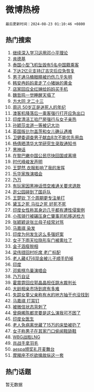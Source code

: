 # 微博热榜

`最后更新时间：2024-08-23 01:10:46 +0800`

## 热门搜索

1. [继续深入学习运用邓小平理论](https://m.weibo.cn/search?containerid=100103type%3D1%26t%3D10%26q%3D%23%E7%BB%A7%E7%BB%AD%E6%B7%B1%E5%85%A5%E5%AD%A6%E4%B9%A0%E8%BF%90%E7%94%A8%E9%82%93%E5%B0%8F%E5%B9%B3%E7%90%86%E8%AE%BA%23&stream_entry_id=51&isnewpage=1&extparam=seat%3D1%26filter_type%3Drealtimehot%26stream_entry_id%3D51%26c_type%3D51%26q%3D%2523%25E7%25BB%25A7%25E7%25BB%25AD%25E6%25B7%25B1%25E5%2585%25A5%25E5%25AD%25A6%25E4%25B9%25A0%25E8%25BF%2590%25E7%2594%25A8%25E9%2582%2593%25E5%25B0%258F%25E5%25B9%25B3%25E7%2590%2586%25E8%25AE%25BA%2523%26pos%3D0%26dgr%3D0%26cate%3D10103%26display_time%3D1724346645%26pre_seqid%3D172434664527309456188)
1. [肯德基](https://m.weibo.cn/search?containerid=100103type%3D1%26t%3D10%26q%3D%E8%82%AF%E5%BE%B7%E5%9F%BA&stream_entry_id=31&isnewpage=1&extparam=seat%3D1%26stream_entry_id%3D31%26band_rank%3D1%26c_type%3D31%26lcate%3D5001%26filter_type%3Drealtimehot%26cate%3D5001%26pos%3D0%26q%3D%25E8%2582%25AF%25E5%25BE%25B7%25E5%259F%25BA%26flag%3D1%26dgr%3D0%26realpos%3D1%26display_time%3D1724346645%26pre_seqid%3D172434664527309456188)
1. [泰国小型飞机坠毁有5名中国籍乘客](https://m.weibo.cn/search?containerid=100103type%3D1%26t%3D10%26q%3D%23%E6%B3%B0%E5%9B%BD%E5%B0%8F%E5%9E%8B%E9%A3%9E%E6%9C%BA%E5%9D%A0%E6%AF%81%E6%9C%895%E5%90%8D%E4%B8%AD%E5%9B%BD%E7%B1%8D%E4%B9%98%E5%AE%A2%23&stream_entry_id=31&isnewpage=1&extparam=seat%3D1%26stream_entry_id%3D31%26band_rank%3D2%26c_type%3D31%26lcate%3D5001%26filter_type%3Drealtimehot%26cate%3D5001%26pos%3D1%26q%3D%2523%25E6%25B3%25B0%25E5%259B%25BD%25E5%25B0%258F%25E5%259E%258B%25E9%25A3%259E%25E6%259C%25BA%25E5%259D%25A0%25E6%25AF%2581%25E6%259C%25895%25E5%2590%258D%25E4%25B8%25AD%25E5%259B%25BD%25E7%25B1%258D%25E4%25B9%2598%25E5%25AE%25A2%2523%26flag%3D1%26dgr%3D0%26realpos%3D2%26display_time%3D1724346645%26pre_seqid%3D172434664527309456188)
1. [下达2亿元支持辽吉灾后应急恢复](https://m.weibo.cn/search?containerid=100103type%3D1%26t%3D10%26q%3D%23%E4%B8%8B%E8%BE%BE2%E4%BA%BF%E5%85%83%E6%94%AF%E6%8C%81%E8%BE%BD%E5%90%89%E7%81%BE%E5%90%8E%E5%BA%94%E6%80%A5%E6%81%A2%E5%A4%8D%23&stream_entry_id=31&isnewpage=1&extparam=seat%3D1%26stream_entry_id%3D31%26band_rank%3D3%26c_type%3D31%26lcate%3D5001%26filter_type%3Drealtimehot%26cate%3D5001%26pos%3D2%26q%3D%2523%25E4%25B8%258B%25E8%25BE%25BE2%25E4%25BA%25BF%25E5%2585%2583%25E6%2594%25AF%25E6%258C%2581%25E8%25BE%25BD%25E5%2590%2589%25E7%2581%25BE%25E5%2590%258E%25E5%25BA%2594%25E6%2580%25A5%25E6%2581%25A2%25E5%25A4%258D%2523%26flag%3D0%26dgr%3D0%26realpos%3D3%26display_time%3D1724346645%26pre_seqid%3D172434664527309456188)
1. [男子通马桶眼睛被灼伤几乎失明](https://m.weibo.cn/search?containerid=100103type%3D1%26t%3D10%26q%3D%23%E7%94%B7%E5%AD%90%E9%80%9A%E9%A9%AC%E6%A1%B6%E7%9C%BC%E7%9D%9B%E8%A2%AB%E7%81%BC%E4%BC%A4%E5%87%A0%E4%B9%8E%E5%A4%B1%E6%98%8E%23&stream_entry_id=31&isnewpage=1&extparam=seat%3D1%26stream_entry_id%3D31%26band_rank%3D4%26c_type%3D31%26lcate%3D5001%26filter_type%3Drealtimehot%26cate%3D5001%26pos%3D3%26q%3D%2523%25E7%2594%25B7%25E5%25AD%2590%25E9%2580%259A%25E9%25A9%25AC%25E6%25A1%25B6%25E7%259C%25BC%25E7%259D%259B%25E8%25A2%25AB%25E7%2581%25BC%25E4%25BC%25A4%25E5%2587%25A0%25E4%25B9%258E%25E5%25A4%25B1%25E6%2598%258E%2523%26flag%3D0%26dgr%3D0%26realpos%3D4%26display_time%3D1724346645%26pre_seqid%3D172434664527309456188)
1. [韩安冉妈妈拿走了小猪妹的黄金](https://m.weibo.cn/search?containerid=100103type%3D1%26t%3D10%26q%3D%23%E9%9F%A9%E5%AE%89%E5%86%89%E5%A6%88%E5%A6%88%E6%8B%BF%E8%B5%B0%E4%BA%86%E5%B0%8F%E7%8C%AA%E5%A6%B9%E7%9A%84%E9%BB%84%E9%87%91%23&stream_entry_id=31&isnewpage=1&extparam=seat%3D1%26stream_entry_id%3D31%26band_rank%3D5%26c_type%3D31%26lcate%3D5001%26filter_type%3Drealtimehot%26cate%3D5001%26pos%3D4%26q%3D%2523%25E9%259F%25A9%25E5%25AE%2589%25E5%2586%2589%25E5%25A6%2588%25E5%25A6%2588%25E6%258B%25BF%25E8%25B5%25B0%25E4%25BA%2586%25E5%25B0%258F%25E7%258C%25AA%25E5%25A6%25B9%25E7%259A%2584%25E9%25BB%2584%25E9%2587%2591%2523%26flag%3D2%26dgr%3D0%26realpos%3D5%26display_time%3D1724346645%26pre_seqid%3D172434664527309456188)
1. [店家回应全红婵给妈妈买手机](https://m.weibo.cn/search?containerid=100103type%3D1%26t%3D10%26q%3D%23%E5%BA%97%E5%AE%B6%E5%9B%9E%E5%BA%94%E5%85%A8%E7%BA%A2%E5%A9%B5%E7%BB%99%E5%A6%88%E5%A6%88%E4%B9%B0%E6%89%8B%E6%9C%BA%23&stream_entry_id=31&isnewpage=1&extparam=seat%3D1%26stream_entry_id%3D31%26band_rank%3D6%26c_type%3D31%26lcate%3D5001%26filter_type%3Drealtimehot%26cate%3D5001%26pos%3D5%26q%3D%2523%25E5%25BA%2597%25E5%25AE%25B6%25E5%259B%259E%25E5%25BA%2594%25E5%2585%25A8%25E7%25BA%25A2%25E5%25A9%25B5%25E7%25BB%2599%25E5%25A6%2588%25E5%25A6%2588%25E4%25B9%25B0%25E6%2589%258B%25E6%259C%25BA%2523%26flag%3D2%26dgr%3D0%26realpos%3D6%26display_time%3D1724346645%26pre_seqid%3D172434664527309456188)
1. [魏哲鸣一觉睡醒天塌了](https://m.weibo.cn/search?containerid=100103type%3D1%26t%3D10%26q%3D%E9%AD%8F%E5%93%B2%E9%B8%A3%E4%B8%80%E8%A7%89%E7%9D%A1%E9%86%92%E5%A4%A9%E5%A1%8C%E4%BA%86&stream_entry_id=31&isnewpage=1&extparam=seat%3D1%26stream_entry_id%3D31%26band_rank%3D7%26c_type%3D31%26lcate%3D5001%26filter_type%3Drealtimehot%26cate%3D5001%26pos%3D6%26q%3D%25E9%25AD%258F%25E5%2593%25B2%25E9%25B8%25A3%25E4%25B8%2580%25E8%25A7%2589%25E7%259D%25A1%25E9%2586%2592%25E5%25A4%25A9%25E5%25A1%258C%25E4%25BA%2586%26flag%3D1%26dgr%3D0%26realpos%3D7%26display_time%3D1724346645%26pre_seqid%3D172434664527309456188)
1. [方大同 才二十三](https://m.weibo.cn/search?containerid=100103type%3D1%26t%3D10%26q%3D%E6%96%B9%E5%A4%A7%E5%90%8C+%E6%89%8D%E4%BA%8C%E5%8D%81%E4%B8%89&stream_entry_id=31&isnewpage=1&extparam=seat%3D1%26stream_entry_id%3D31%26band_rank%3D8%26c_type%3D31%26lcate%3D5001%26filter_type%3Drealtimehot%26cate%3D5001%26pos%3D7%26q%3D%25E6%2596%25B9%25E5%25A4%25A7%25E5%2590%258C%2520%25E6%2589%258D%25E4%25BA%258C%25E5%258D%2581%25E4%25B8%2589%26flag%3D2%26dgr%3D0%26realpos%3D8%26display_time%3D1724346645%26pre_seqid%3D172434664527309456188)
1. [周迅 50岁正是迷死人的年纪](https://m.weibo.cn/search?containerid=100103type%3D1%26t%3D10%26q%3D%E5%91%A8%E8%BF%85+50%E5%B2%81%E6%AD%A3%E6%98%AF%E8%BF%B7%E6%AD%BB%E4%BA%BA%E7%9A%84%E5%B9%B4%E7%BA%AA&stream_entry_id=31&isnewpage=1&extparam=seat%3D1%26stream_entry_id%3D31%26band_rank%3D9%26c_type%3D31%26lcate%3D5001%26filter_type%3Drealtimehot%26cate%3D5001%26pos%3D8%26q%3D%25E5%2591%25A8%25E8%25BF%2585%252050%25E5%25B2%2581%25E6%25AD%25A3%25E6%2598%25AF%25E8%25BF%25B7%25E6%25AD%25BB%25E4%25BA%25BA%25E7%259A%2584%25E5%25B9%25B4%25E7%25BA%25AA%26flag%3D2%26dgr%3D0%26realpos%3D9%26display_time%3D1724346645%26pre_seqid%3D172434664527309456188)
1. [澳客机降落后一乘客强行打开应急出口](https://m.weibo.cn/search?containerid=100103type%3D1%26t%3D10%26q%3D%23%E6%BE%B3%E5%AE%A2%E6%9C%BA%E9%99%8D%E8%90%BD%E5%90%8E%E4%B8%80%E4%B9%98%E5%AE%A2%E5%BC%BA%E8%A1%8C%E6%89%93%E5%BC%80%E5%BA%94%E6%80%A5%E5%87%BA%E5%8F%A3%23&stream_entry_id=31&isnewpage=1&extparam=seat%3D1%26stream_entry_id%3D31%26band_rank%3D10%26c_type%3D31%26lcate%3D5001%26filter_type%3Drealtimehot%26cate%3D5001%26pos%3D9%26q%3D%2523%25E6%25BE%25B3%25E5%25AE%25A2%25E6%259C%25BA%25E9%2599%258D%25E8%2590%25BD%25E5%2590%258E%25E4%25B8%2580%25E4%25B9%2598%25E5%25AE%25A2%25E5%25BC%25BA%25E8%25A1%258C%25E6%2589%2593%25E5%25BC%2580%25E5%25BA%2594%25E6%2580%25A5%25E5%2587%25BA%25E5%258F%25A3%2523%26flag%3D1%26dgr%3D0%26realpos%3D10%26display_time%3D1724346645%26pre_seqid%3D172434664527309456188)
1. [印度清洁工验尸房强行与女子亲热](https://m.weibo.cn/search?containerid=100103type%3D1%26t%3D10%26q%3D%23%E5%8D%B0%E5%BA%A6%E6%B8%85%E6%B4%81%E5%B7%A5%E9%AA%8C%E5%B0%B8%E6%88%BF%E5%BC%BA%E8%A1%8C%E4%B8%8E%E5%A5%B3%E5%AD%90%E4%BA%B2%E7%83%AD%23&stream_entry_id=31&isnewpage=1&extparam=seat%3D1%26stream_entry_id%3D31%26band_rank%3D11%26c_type%3D31%26lcate%3D5001%26filter_type%3Drealtimehot%26cate%3D5001%26pos%3D10%26q%3D%2523%25E5%258D%25B0%25E5%25BA%25A6%25E6%25B8%2585%25E6%25B4%2581%25E5%25B7%25A5%25E9%25AA%258C%25E5%25B0%25B8%25E6%2588%25BF%25E5%25BC%25BA%25E8%25A1%258C%25E4%25B8%258E%25E5%25A5%25B3%25E5%25AD%2590%25E4%25BA%25B2%25E7%2583%25AD%2523%26flag%3D2%26dgr%3D0%26realpos%3D11%26display_time%3D1724346645%26pre_seqid%3D172434664527309456188)
1. [孙颖莎龙道一等被记大功](https://m.weibo.cn/search?containerid=100103type%3D1%26t%3D10%26q%3D%23%E5%AD%99%E9%A2%96%E8%8E%8E%E9%BE%99%E9%81%93%E4%B8%80%E7%AD%89%E8%A2%AB%E8%AE%B0%E5%A4%A7%E5%8A%9F%23&stream_entry_id=31&isnewpage=1&extparam=seat%3D1%26stream_entry_id%3D31%26band_rank%3D12%26c_type%3D31%26lcate%3D5001%26filter_type%3Drealtimehot%26cate%3D5001%26pos%3D11%26q%3D%2523%25E5%25AD%2599%25E9%25A2%2596%25E8%258E%258E%25E9%25BE%2599%25E9%2581%2593%25E4%25B8%2580%25E7%25AD%2589%25E8%25A2%25AB%25E8%25AE%25B0%25E5%25A4%25A7%25E5%258A%259F%2523%26flag%3D0%26dgr%3D0%26realpos%3D12%26display_time%3D1724346645%26pre_seqid%3D172434664527309456188)
1. [英国版比尔盖茨和女儿确认遇难](https://m.weibo.cn/search?containerid=100103type%3D1%26t%3D10%26q%3D%23%E8%8B%B1%E5%9B%BD%E7%89%88%E6%AF%94%E5%B0%94%E7%9B%96%E8%8C%A8%E5%92%8C%E5%A5%B3%E5%84%BF%E7%A1%AE%E8%AE%A4%E9%81%87%E9%9A%BE%23&stream_entry_id=31&isnewpage=1&extparam=seat%3D1%26stream_entry_id%3D31%26band_rank%3D13%26c_type%3D31%26lcate%3D5001%26filter_type%3Drealtimehot%26cate%3D5001%26pos%3D12%26q%3D%2523%25E8%258B%25B1%25E5%259B%25BD%25E7%2589%2588%25E6%25AF%2594%25E5%25B0%2594%25E7%259B%2596%25E8%258C%25A8%25E5%2592%258C%25E5%25A5%25B3%25E5%2584%25BF%25E7%25A1%25AE%25E8%25AE%25A4%25E9%2581%2587%25E9%259A%25BE%2523%26flag%3D0%26dgr%3D0%26realpos%3D13%26display_time%3D1724346645%26pre_seqid%3D172434664527309456188)
1. [卫健委调查男子献血8次不能优先用血](https://m.weibo.cn/search?containerid=100103type%3D1%26t%3D10%26q%3D%23%E5%8D%AB%E5%81%A5%E5%A7%94%E8%B0%83%E6%9F%A5%E7%94%B7%E5%AD%90%E7%8C%AE%E8%A1%808%E6%AC%A1%E4%B8%8D%E8%83%BD%E4%BC%98%E5%85%88%E7%94%A8%E8%A1%80%23&stream_entry_id=31&isnewpage=1&extparam=seat%3D1%26stream_entry_id%3D31%26band_rank%3D14%26c_type%3D31%26lcate%3D5001%26filter_type%3Drealtimehot%26cate%3D5001%26pos%3D13%26q%3D%2523%25E5%258D%25AB%25E5%2581%25A5%25E5%25A7%2594%25E8%25B0%2583%25E6%259F%25A5%25E7%2594%25B7%25E5%25AD%2590%25E7%258C%25AE%25E8%25A1%25808%25E6%25AC%25A1%25E4%25B8%258D%25E8%2583%25BD%25E4%25BC%2598%25E5%2585%2588%25E7%2594%25A8%25E8%25A1%2580%2523%26flag%3D0%26dgr%3D0%26realpos%3D14%26display_time%3D1724346645%26pre_seqid%3D172434664527309456188)
1. [杨倩晒清华大学研究生录取通知书](https://m.weibo.cn/search?containerid=100103type%3D1%26t%3D10%26q%3D%23%E6%9D%A8%E5%80%A9%E6%99%92%E6%B8%85%E5%8D%8E%E5%A4%A7%E5%AD%A6%E7%A0%94%E7%A9%B6%E7%94%9F%E5%BD%95%E5%8F%96%E9%80%9A%E7%9F%A5%E4%B9%A6%23&stream_entry_id=31&isnewpage=1&extparam=seat%3D1%26stream_entry_id%3D31%26band_rank%3D15%26c_type%3D31%26lcate%3D5001%26filter_type%3Drealtimehot%26cate%3D5001%26pos%3D14%26q%3D%2523%25E6%259D%25A8%25E5%2580%25A9%25E6%2599%2592%25E6%25B8%2585%25E5%258D%258E%25E5%25A4%25A7%25E5%25AD%25A6%25E7%25A0%2594%25E7%25A9%25B6%25E7%2594%259F%25E5%25BD%2595%25E5%258F%2596%25E9%2580%259A%25E7%259F%25A5%25E4%25B9%25A6%2523%26flag%3D0%26dgr%3D0%26realpos%3D15%26display_time%3D1724346645%26pre_seqid%3D172434664527309456188)
1. [黑神话](https://m.weibo.cn/search?containerid=100103type%3D1%26t%3D10%26q%3D%E9%BB%91%E7%A5%9E%E8%AF%9D&stream_entry_id=31&isnewpage=1&extparam=seat%3D1%26stream_entry_id%3D31%26band_rank%3D16%26c_type%3D31%26lcate%3D5001%26filter_type%3Drealtimehot%26cate%3D5001%26pos%3D15%26q%3D%25E9%25BB%2591%25E7%25A5%259E%25E8%25AF%259D%26flag%3D0%26dgr%3D0%26realpos%3D16%26display_time%3D1724346645%26pre_seqid%3D172434664527309456188)
1. [在黎巴嫩中国公民尽快回国或离境](https://m.weibo.cn/search?containerid=100103type%3D1%26t%3D10%26q%3D%23%E5%9C%A8%E9%BB%8E%E5%B7%B4%E5%AB%A9%E4%B8%AD%E5%9B%BD%E5%85%AC%E6%B0%91%E5%B0%BD%E5%BF%AB%E5%9B%9E%E5%9B%BD%E6%88%96%E7%A6%BB%E5%A2%83%23&stream_entry_id=31&isnewpage=1&extparam=seat%3D1%26stream_entry_id%3D31%26band_rank%3D17%26c_type%3D31%26lcate%3D5001%26filter_type%3Drealtimehot%26cate%3D5001%26pos%3D16%26q%3D%2523%25E5%259C%25A8%25E9%25BB%258E%25E5%25B7%25B4%25E5%25AB%25A9%25E4%25B8%25AD%25E5%259B%25BD%25E5%2585%25AC%25E6%25B0%2591%25E5%25B0%25BD%25E5%25BF%25AB%25E5%259B%259E%25E5%259B%25BD%25E6%2588%2596%25E7%25A6%25BB%25E5%25A2%2583%2523%26flag%3D0%26dgr%3D0%26realpos%3D17%26display_time%3D1724346645%26pre_seqid%3D172434664527309456188)
1. [时代峰峻发声明](https://m.weibo.cn/search?containerid=100103type%3D1%26t%3D10%26q%3D%E6%97%B6%E4%BB%A3%E5%B3%B0%E5%B3%BB%E5%8F%91%E5%A3%B0%E6%98%8E&stream_entry_id=31&isnewpage=1&extparam=seat%3D1%26stream_entry_id%3D31%26band_rank%3D18%26c_type%3D31%26lcate%3D5001%26filter_type%3Drealtimehot%26cate%3D5001%26pos%3D17%26q%3D%25E6%2597%25B6%25E4%25BB%25A3%25E5%25B3%25B0%25E5%25B3%25BB%25E5%258F%2591%25E5%25A3%25B0%25E6%2598%258E%26flag%3D0%26dgr%3D0%26realpos%3D18%26display_time%3D1724346645%26pre_seqid%3D172434664527309456188)
1. [王楚然 衣服影响了我的发挥](https://m.weibo.cn/search?containerid=100103type%3D1%26t%3D10%26q%3D%E7%8E%8B%E6%A5%9A%E7%84%B6+%E8%A1%A3%E6%9C%8D%E5%BD%B1%E5%93%8D%E4%BA%86%E6%88%91%E7%9A%84%E5%8F%91%E6%8C%A5&stream_entry_id=31&isnewpage=1&extparam=seat%3D1%26stream_entry_id%3D31%26band_rank%3D19%26c_type%3D31%26lcate%3D5001%26filter_type%3Drealtimehot%26cate%3D5001%26pos%3D18%26q%3D%25E7%258E%258B%25E6%25A5%259A%25E7%2584%25B6%2520%25E8%25A1%25A3%25E6%259C%258D%25E5%25BD%25B1%25E5%2593%258D%25E4%25BA%2586%25E6%2588%2591%25E7%259A%2584%25E5%258F%2591%25E6%258C%25A5%26flag%3D0%26dgr%3D0%26realpos%3D19%26display_time%3D1724346645%26pre_seqid%3D172434664527309456188)
1. [乐华家族演唱会](https://m.weibo.cn/search?containerid=100103type%3D1%26t%3D10%26q%3D%E4%B9%90%E5%8D%8E%E5%AE%B6%E6%97%8F%E6%BC%94%E5%94%B1%E4%BC%9A&stream_entry_id=31&isnewpage=1&extparam=seat%3D1%26stream_entry_id%3D31%26band_rank%3D20%26c_type%3D31%26lcate%3D5001%26filter_type%3Drealtimehot%26cate%3D5001%26pos%3D19%26q%3D%25E4%25B9%2590%25E5%258D%258E%25E5%25AE%25B6%25E6%2597%258F%25E6%25BC%2594%25E5%2594%25B1%25E4%25BC%259A%26flag%3D1%26dgr%3D0%26realpos%3D20%26display_time%3D1724346645%26pre_seqid%3D172434664527309456188)
1. [乃万](https://m.weibo.cn/search?containerid=100103type%3D1%26t%3D10%26q%3D%E4%B9%83%E4%B8%87&stream_entry_id=31&isnewpage=1&extparam=seat%3D1%26stream_entry_id%3D31%26band_rank%3D21%26c_type%3D31%26lcate%3D5001%26filter_type%3Drealtimehot%26cate%3D5001%26pos%3D20%26q%3D%25E4%25B9%2583%25E4%25B8%2587%26flag%3D0%26dgr%3D0%26realpos%3D21%26display_time%3D1724346645%26pre_seqid%3D172434664527309456188)
1. [有玩家因黑神话悟空难通关要求退款](https://m.weibo.cn/search?containerid=100103type%3D1%26t%3D10%26q%3D%23%E6%9C%89%E7%8E%A9%E5%AE%B6%E5%9B%A0%E9%BB%91%E7%A5%9E%E8%AF%9D%E6%82%9F%E7%A9%BA%E9%9A%BE%E9%80%9A%E5%85%B3%E8%A6%81%E6%B1%82%E9%80%80%E6%AC%BE%23&stream_entry_id=31&isnewpage=1&extparam=seat%3D1%26stream_entry_id%3D31%26band_rank%3D22%26c_type%3D31%26lcate%3D5001%26filter_type%3Drealtimehot%26cate%3D5001%26pos%3D21%26q%3D%2523%25E6%259C%2589%25E7%258E%25A9%25E5%25AE%25B6%25E5%259B%25A0%25E9%25BB%2591%25E7%25A5%259E%25E8%25AF%259D%25E6%2582%259F%25E7%25A9%25BA%25E9%259A%25BE%25E9%2580%259A%25E5%2585%25B3%25E8%25A6%2581%25E6%25B1%2582%25E9%2580%2580%25E6%25AC%25BE%2523%26flag%3D0%26dgr%3D0%26realpos%3D22%26display_time%3D1724346645%26pre_seqid%3D172434664527309456188)
1. [逛公园碰到了国乒队](https://m.weibo.cn/search?containerid=100103type%3D1%26t%3D10%26q%3D%E9%80%9B%E5%85%AC%E5%9B%AD%E7%A2%B0%E5%88%B0%E4%BA%86%E5%9B%BD%E4%B9%92%E9%98%9F&stream_entry_id=31&isnewpage=1&extparam=seat%3D1%26stream_entry_id%3D31%26band_rank%3D23%26c_type%3D31%26lcate%3D5001%26filter_type%3Drealtimehot%26cate%3D5001%26pos%3D22%26q%3D%25E9%2580%259B%25E5%2585%25AC%25E5%259B%25AD%25E7%25A2%25B0%25E5%2588%25B0%25E4%25BA%2586%25E5%259B%25BD%25E4%25B9%2592%25E9%2598%259F%26flag%3D1%26dgr%3D0%26realpos%3D23%26display_time%3D1724346645%26pre_seqid%3D172434664527309456188)
1. [王楚钦 下个周期更专注单打](https://m.weibo.cn/search?containerid=100103type%3D1%26t%3D10%26q%3D%E7%8E%8B%E6%A5%9A%E9%92%A6+%E4%B8%8B%E4%B8%AA%E5%91%A8%E6%9C%9F%E6%9B%B4%E4%B8%93%E6%B3%A8%E5%8D%95%E6%89%93&stream_entry_id=31&isnewpage=1&extparam=seat%3D1%26stream_entry_id%3D31%26band_rank%3D24%26c_type%3D31%26lcate%3D5001%26filter_type%3Drealtimehot%26cate%3D5001%26pos%3D23%26q%3D%25E7%258E%258B%25E6%25A5%259A%25E9%2592%25A6%2520%25E4%25B8%258B%25E4%25B8%25AA%25E5%2591%25A8%25E6%259C%259F%25E6%259B%25B4%25E4%25B8%2593%25E6%25B3%25A8%25E5%258D%2595%25E6%2589%2593%26flag%3D0%26dgr%3D0%26realpos%3D24%26display_time%3D1724346645%26pre_seqid%3D172434664527309456188)
1. [黛玉之死 马拉之死 好死不死](https://m.weibo.cn/search?containerid=100103type%3D1%26t%3D10%26q%3D%E9%BB%9B%E7%8E%89%E4%B9%8B%E6%AD%BB+%E9%A9%AC%E6%8B%89%E4%B9%8B%E6%AD%BB+%E5%A5%BD%E6%AD%BB%E4%B8%8D%E6%AD%BB&stream_entry_id=31&isnewpage=1&extparam=seat%3D1%26stream_entry_id%3D31%26band_rank%3D25%26c_type%3D31%26lcate%3D5001%26filter_type%3Drealtimehot%26cate%3D5001%26pos%3D24%26q%3D%25E9%25BB%259B%25E7%258E%2589%25E4%25B9%258B%25E6%25AD%25BB%2520%25E9%25A9%25AC%25E6%258B%2589%25E4%25B9%258B%25E6%25AD%25BB%2520%25E5%25A5%25BD%25E6%25AD%25BB%25E4%25B8%258D%25E6%25AD%25BB%26flag%3D0%26dgr%3D0%26realpos%3D25%26display_time%3D1724346645%26pre_seqid%3D172434664527309456188)
1. [印度女性称其身边几乎都有遭性侵案例](https://m.weibo.cn/search?containerid=100103type%3D1%26t%3D10%26q%3D%23%E5%8D%B0%E5%BA%A6%E5%A5%B3%E6%80%A7%E7%A7%B0%E5%85%B6%E8%BA%AB%E8%BE%B9%E5%87%A0%E4%B9%8E%E9%83%BD%E6%9C%89%E9%81%AD%E6%80%A7%E4%BE%B5%E6%A1%88%E4%BE%8B%23&stream_entry_id=31&isnewpage=1&extparam=seat%3D1%26stream_entry_id%3D31%26band_rank%3D26%26c_type%3D31%26lcate%3D5001%26filter_type%3Drealtimehot%26cate%3D5001%26pos%3D25%26q%3D%2523%25E5%258D%25B0%25E5%25BA%25A6%25E5%25A5%25B3%25E6%2580%25A7%25E7%25A7%25B0%25E5%2585%25B6%25E8%25BA%25AB%25E8%25BE%25B9%25E5%2587%25A0%25E4%25B9%258E%25E9%2583%25BD%25E6%259C%2589%25E9%2581%25AD%25E6%2580%25A7%25E4%25BE%25B5%25E6%25A1%2588%25E4%25BE%258B%2523%26flag%3D0%26dgr%3D0%26realpos%3D26%26display_time%3D1724346645%26pre_seqid%3D172434664527309456188)
1. [小孩骑行被碾压身亡肇事司机移送检方](https://m.weibo.cn/search?containerid=100103type%3D1%26t%3D10%26q%3D%23%E5%B0%8F%E5%AD%A9%E9%AA%91%E8%A1%8C%E8%A2%AB%E7%A2%BE%E5%8E%8B%E8%BA%AB%E4%BA%A1%E8%82%87%E4%BA%8B%E5%8F%B8%E6%9C%BA%E7%A7%BB%E9%80%81%E6%A3%80%E6%96%B9%23&stream_entry_id=31&isnewpage=1&extparam=seat%3D1%26stream_entry_id%3D31%26band_rank%3D27%26c_type%3D31%26lcate%3D5001%26filter_type%3Drealtimehot%26cate%3D5001%26pos%3D26%26q%3D%2523%25E5%25B0%258F%25E5%25AD%25A9%25E9%25AA%2591%25E8%25A1%258C%25E8%25A2%25AB%25E7%25A2%25BE%25E5%258E%258B%25E8%25BA%25AB%25E4%25BA%25A1%25E8%2582%2587%25E4%25BA%258B%25E5%258F%25B8%25E6%259C%25BA%25E7%25A7%25BB%25E9%2580%2581%25E6%25A3%2580%25E6%2596%25B9%2523%26flag%3D0%26dgr%3D0%26realpos%3D27%26display_time%3D1724346645%26pre_seqid%3D172434664527309456188)
1. [张颖颖说张兰母子经常对骂](https://m.weibo.cn/search?containerid=100103type%3D1%26t%3D10%26q%3D%23%E5%BC%A0%E9%A2%96%E9%A2%96%E8%AF%B4%E5%BC%A0%E5%85%B0%E6%AF%8D%E5%AD%90%E7%BB%8F%E5%B8%B8%E5%AF%B9%E9%AA%82%23&stream_entry_id=31&isnewpage=1&extparam=seat%3D1%26stream_entry_id%3D31%26band_rank%3D28%26c_type%3D31%26lcate%3D5001%26filter_type%3Drealtimehot%26cate%3D5001%26pos%3D27%26q%3D%2523%25E5%25BC%25A0%25E9%25A2%2596%25E9%25A2%2596%25E8%25AF%25B4%25E5%25BC%25A0%25E5%2585%25B0%25E6%25AF%258D%25E5%25AD%2590%25E7%25BB%258F%25E5%25B8%25B8%25E5%25AF%25B9%25E9%25AA%2582%2523%26flag%3D1%26dgr%3D0%26realpos%3D28%26display_time%3D1724346645%26pre_seqid%3D172434664527309456188)
1. [马嘉祺 染发](https://m.weibo.cn/search?containerid=100103type%3D1%26t%3D10%26q%3D%E9%A9%AC%E5%98%89%E7%A5%BA+%E6%9F%93%E5%8F%91&stream_entry_id=31&isnewpage=1&extparam=seat%3D1%26stream_entry_id%3D31%26band_rank%3D29%26c_type%3D31%26lcate%3D5001%26filter_type%3Drealtimehot%26cate%3D5001%26pos%3D28%26q%3D%25E9%25A9%25AC%25E5%2598%2589%25E7%25A5%25BA%2520%25E6%259F%2593%25E5%258F%2591%26flag%3D0%26dgr%3D0%26realpos%3D29%26display_time%3D1724346645%26pre_seqid%3D172434664527309456188)
1. [印度为何发生这么多强奸案](https://m.weibo.cn/search?containerid=100103type%3D1%26t%3D10%26q%3D%23%E5%8D%B0%E5%BA%A6%E4%B8%BA%E4%BD%95%E5%8F%91%E7%94%9F%E8%BF%99%E4%B9%88%E5%A4%9A%E5%BC%BA%E5%A5%B8%E6%A1%88%23&stream_entry_id=31&isnewpage=1&extparam=seat%3D1%26stream_entry_id%3D31%26band_rank%3D30%26c_type%3D31%26lcate%3D5001%26filter_type%3Drealtimehot%26cate%3D5001%26pos%3D29%26q%3D%2523%25E5%258D%25B0%25E5%25BA%25A6%25E4%25B8%25BA%25E4%25BD%2595%25E5%258F%2591%25E7%2594%259F%25E8%25BF%2599%25E4%25B9%2588%25E5%25A4%259A%25E5%25BC%25BA%25E5%25A5%25B8%25E6%25A1%2588%2523%26flag%3D0%26dgr%3D0%26realpos%3D30%26display_time%3D1724346645%26pre_seqid%3D172434664527309456188)
1. [女子下雨天拉隐形车门被熏吐了](https://m.weibo.cn/search?containerid=100103type%3D1%26t%3D10%26q%3D%23%E5%A5%B3%E5%AD%90%E4%B8%8B%E9%9B%A8%E5%A4%A9%E6%8B%89%E9%9A%90%E5%BD%A2%E8%BD%A6%E9%97%A8%E8%A2%AB%E7%86%8F%E5%90%90%E4%BA%86%23&stream_entry_id=31&isnewpage=1&extparam=seat%3D1%26stream_entry_id%3D31%26band_rank%3D31%26c_type%3D31%26lcate%3D5001%26filter_type%3Drealtimehot%26cate%3D5001%26pos%3D30%26q%3D%2523%25E5%25A5%25B3%25E5%25AD%2590%25E4%25B8%258B%25E9%259B%25A8%25E5%25A4%25A9%25E6%258B%2589%25E9%259A%2590%25E5%25BD%25A2%25E8%25BD%25A6%25E9%2597%25A8%25E8%25A2%25AB%25E7%2586%258F%25E5%2590%2590%25E4%25BA%2586%2523%26flag%3D0%26dgr%3D0%26realpos%3D31%26display_time%3D1724346645%26pre_seqid%3D172434664527309456188)
1. [金子涵瘦脱相](https://m.weibo.cn/search?containerid=100103type%3D1%26t%3D10%26q%3D%E9%87%91%E5%AD%90%E6%B6%B5%E7%98%A6%E8%84%B1%E7%9B%B8&stream_entry_id=31&isnewpage=1&extparam=seat%3D1%26stream_entry_id%3D31%26band_rank%3D32%26c_type%3D31%26lcate%3D5001%26filter_type%3Drealtimehot%26cate%3D5001%26pos%3D31%26q%3D%25E9%2587%2591%25E5%25AD%2590%25E6%25B6%25B5%25E7%2598%25A6%25E8%2584%25B1%25E7%259B%25B8%26flag%3D0%26dgr%3D0%26realpos%3D32%26display_time%3D1724346645%26pre_seqid%3D172434664527309456188)
1. [梁伟铿回村吃席 老广标配](https://m.weibo.cn/search?containerid=100103type%3D1%26t%3D10%26q%3D%E6%A2%81%E4%BC%9F%E9%93%BF%E5%9B%9E%E6%9D%91%E5%90%83%E5%B8%AD+%E8%80%81%E5%B9%BF%E6%A0%87%E9%85%8D&stream_entry_id=31&isnewpage=1&extparam=seat%3D1%26stream_entry_id%3D31%26band_rank%3D33%26c_type%3D31%26lcate%3D5001%26filter_type%3Drealtimehot%26cate%3D5001%26pos%3D32%26q%3D%25E6%25A2%2581%25E4%25BC%259F%25E9%2593%25BF%25E5%259B%259E%25E6%259D%2591%25E5%2590%2583%25E5%25B8%25AD%2520%25E8%2580%2581%25E5%25B9%25BF%25E6%25A0%2587%25E9%2585%258D%26flag%3D0%26dgr%3D0%26realpos%3D33%26display_time%3D1724346645%26pre_seqid%3D172434664527309456188)
1. [老人藏4万6现金被儿子顺手扔掉](https://m.weibo.cn/search?containerid=100103type%3D1%26t%3D10%26q%3D%23%E8%80%81%E4%BA%BA%E8%97%8F4%E4%B8%876%E7%8E%B0%E9%87%91%E8%A2%AB%E5%84%BF%E5%AD%90%E9%A1%BA%E6%89%8B%E6%89%94%E6%8E%89%23&stream_entry_id=31&isnewpage=1&extparam=seat%3D1%26stream_entry_id%3D31%26band_rank%3D34%26c_type%3D31%26lcate%3D5001%26filter_type%3Drealtimehot%26cate%3D5001%26pos%3D33%26q%3D%2523%25E8%2580%2581%25E4%25BA%25BA%25E8%2597%258F4%25E4%25B8%25876%25E7%258E%25B0%25E9%2587%2591%25E8%25A2%25AB%25E5%2584%25BF%25E5%25AD%2590%25E9%25A1%25BA%25E6%2589%258B%25E6%2589%2594%25E6%258E%2589%2523%26flag%3D0%26dgr%3D0%26realpos%3D34%26display_time%3D1724346645%26pre_seqid%3D172434664527309456188)
1. [印度](https://m.weibo.cn/search?containerid=100103type%3D1%26t%3D10%26q%3D%E5%8D%B0%E5%BA%A6&stream_entry_id=31&isnewpage=1&extparam=seat%3D1%26stream_entry_id%3D31%26band_rank%3D35%26c_type%3D31%26lcate%3D5001%26filter_type%3Drealtimehot%26cate%3D5001%26pos%3D34%26q%3D%25E5%258D%25B0%25E5%25BA%25A6%26flag%3D0%26dgr%3D0%26realpos%3D35%26display_time%3D1724346645%26pre_seqid%3D172434664527309456188)
1. [邓紫棋鸟巢演唱会](https://m.weibo.cn/search?containerid=100103type%3D1%26t%3D10%26q%3D%23%E9%82%93%E7%B4%AB%E6%A3%8B%E9%B8%9F%E5%B7%A2%E6%BC%94%E5%94%B1%E4%BC%9A%23&stream_entry_id=31&isnewpage=1&extparam=seat%3D1%26stream_entry_id%3D31%26band_rank%3D36%26c_type%3D31%26lcate%3D5001%26filter_type%3Drealtimehot%26cate%3D5001%26pos%3D35%26q%3D%2523%25E9%2582%2593%25E7%25B4%25AB%25E6%25A3%258B%25E9%25B8%259F%25E5%25B7%25A2%25E6%25BC%2594%25E5%2594%25B1%25E4%25BC%259A%2523%26flag%3D0%26dgr%3D0%26realpos%3D36%26display_time%3D1724346645%26pre_seqid%3D172434664527309456188)
1. [乃万自证](https://m.weibo.cn/search?containerid=100103type%3D1%26t%3D10%26q%3D%E4%B9%83%E4%B8%87%E8%87%AA%E8%AF%81&stream_entry_id=31&isnewpage=1&extparam=seat%3D1%26stream_entry_id%3D31%26band_rank%3D37%26c_type%3D31%26lcate%3D5001%26filter_type%3Drealtimehot%26cate%3D5001%26pos%3D36%26q%3D%25E4%25B9%2583%25E4%25B8%2587%25E8%2587%25AA%25E8%25AF%2581%26flag%3D0%26dgr%3D0%26realpos%3D37%26display_time%3D1724346645%26pre_seqid%3D172434664527309456188)
1. [霍震霆回应郭晶晶担任跳水裁判长](https://m.weibo.cn/search?containerid=100103type%3D1%26t%3D10%26q%3D%23%E9%9C%8D%E9%9C%87%E9%9C%86%E5%9B%9E%E5%BA%94%E9%83%AD%E6%99%B6%E6%99%B6%E6%8B%85%E4%BB%BB%E8%B7%B3%E6%B0%B4%E8%A3%81%E5%88%A4%E9%95%BF%23&stream_entry_id=31&isnewpage=1&extparam=seat%3D1%26stream_entry_id%3D31%26band_rank%3D38%26c_type%3D31%26lcate%3D5001%26filter_type%3Drealtimehot%26cate%3D5001%26pos%3D37%26q%3D%2523%25E9%259C%258D%25E9%259C%2587%25E9%259C%2586%25E5%259B%259E%25E5%25BA%2594%25E9%2583%25AD%25E6%2599%25B6%25E6%2599%25B6%25E6%258B%2585%25E4%25BB%25BB%25E8%25B7%25B3%25E6%25B0%25B4%25E8%25A3%2581%25E5%2588%25A4%25E9%2595%25BF%2523%26flag%3D0%26dgr%3D0%26realpos%3D38%26display_time%3D1724346645%26pre_seqid%3D172434664527309456188)
1. [大龄相亲市场到底有多难](https://m.weibo.cn/search?containerid=100103type%3D1%26t%3D10%26q%3D%23%E5%A4%A7%E9%BE%84%E7%9B%B8%E4%BA%B2%E5%B8%82%E5%9C%BA%E5%88%B0%E5%BA%95%E6%9C%89%E5%A4%9A%E9%9A%BE%23&stream_entry_id=31&isnewpage=1&extparam=seat%3D1%26stream_entry_id%3D31%26band_rank%3D39%26c_type%3D31%26lcate%3D5001%26filter_type%3Drealtimehot%26cate%3D5001%26pos%3D38%26q%3D%2523%25E5%25A4%25A7%25E9%25BE%2584%25E7%259B%25B8%25E4%25BA%25B2%25E5%25B8%2582%25E5%259C%25BA%25E5%2588%25B0%25E5%25BA%2595%25E6%259C%2589%25E5%25A4%259A%25E9%259A%25BE%2523%26flag%3D0%26dgr%3D0%26realpos%3D39%26display_time%3D1724346645%26pre_seqid%3D172434664527309456188)
1. [失踪女童父亲称有水的地方抽干也没找到](https://m.weibo.cn/search?containerid=100103type%3D1%26t%3D10%26q%3D%23%E5%A4%B1%E8%B8%AA%E5%A5%B3%E7%AB%A5%E7%88%B6%E4%BA%B2%E7%A7%B0%E6%9C%89%E6%B0%B4%E7%9A%84%E5%9C%B0%E6%96%B9%E6%8A%BD%E5%B9%B2%E4%B9%9F%E6%B2%A1%E6%89%BE%E5%88%B0%23&stream_entry_id=31&isnewpage=1&extparam=seat%3D1%26stream_entry_id%3D31%26band_rank%3D40%26c_type%3D31%26lcate%3D5001%26filter_type%3Drealtimehot%26cate%3D5001%26pos%3D39%26q%3D%2523%25E5%25A4%25B1%25E8%25B8%25AA%25E5%25A5%25B3%25E7%25AB%25A5%25E7%2588%25B6%25E4%25BA%25B2%25E7%25A7%25B0%25E6%259C%2589%25E6%25B0%25B4%25E7%259A%2584%25E5%259C%25B0%25E6%2596%25B9%25E6%258A%25BD%25E5%25B9%25B2%25E4%25B9%259F%25E6%25B2%25A1%25E6%2589%25BE%25E5%2588%25B0%2523%26flag%3D0%26dgr%3D0%26realpos%3D40%26display_time%3D1724346645%26pre_seqid%3D172434664527309456188)
1. [马嘉祺 打耳钉](https://m.weibo.cn/search?containerid=100103type%3D1%26t%3D10%26q%3D%E9%A9%AC%E5%98%89%E7%A5%BA+%E6%89%93%E8%80%B3%E9%92%89&stream_entry_id=31&isnewpage=1&extparam=seat%3D1%26stream_entry_id%3D31%26band_rank%3D41%26c_type%3D31%26lcate%3D5001%26filter_type%3Drealtimehot%26cate%3D5001%26pos%3D40%26q%3D%25E9%25A9%25AC%25E5%2598%2589%25E7%25A5%25BA%2520%25E6%2589%2593%25E8%2580%25B3%25E9%2592%2589%26flag%3D0%26dgr%3D0%26realpos%3D41%26display_time%3D1724346645%26pre_seqid%3D172434664527309456188)
1. [被微信状态背刺了](https://m.weibo.cn/search?containerid=100103type%3D1%26t%3D10%26q%3D%23%E8%A2%AB%E5%BE%AE%E4%BF%A1%E7%8A%B6%E6%80%81%E8%83%8C%E5%88%BA%E4%BA%86%23&stream_entry_id=31&isnewpage=1&extparam=seat%3D1%26stream_entry_id%3D31%26band_rank%3D42%26c_type%3D31%26lcate%3D5001%26filter_type%3Drealtimehot%26cate%3D5001%26pos%3D41%26q%3D%2523%25E8%25A2%25AB%25E5%25BE%25AE%25E4%25BF%25A1%25E7%258A%25B6%25E6%2580%2581%25E8%2583%258C%25E5%2588%25BA%25E4%25BA%2586%2523%26flag%3D0%26dgr%3D0%26realpos%3D42%26display_time%3D1724346645%26pre_seqid%3D172434664527309456188)
1. [曾舜晞陈都灵要是这么演我可不困了](https://m.weibo.cn/search?containerid=100103type%3D1%26t%3D10%26q%3D%E6%9B%BE%E8%88%9C%E6%99%9E%E9%99%88%E9%83%BD%E7%81%B5%E8%A6%81%E6%98%AF%E8%BF%99%E4%B9%88%E6%BC%94%E6%88%91%E5%8F%AF%E4%B8%8D%E5%9B%B0%E4%BA%86&stream_entry_id=31&isnewpage=1&extparam=seat%3D1%26stream_entry_id%3D31%26band_rank%3D43%26c_type%3D31%26lcate%3D5001%26filter_type%3Drealtimehot%26cate%3D5001%26pos%3D42%26q%3D%25E6%259B%25BE%25E8%2588%259C%25E6%2599%259E%25E9%2599%2588%25E9%2583%25BD%25E7%2581%25B5%25E8%25A6%2581%25E6%2598%25AF%25E8%25BF%2599%25E4%25B9%2588%25E6%25BC%2594%25E6%2588%2591%25E5%258F%25AF%25E4%25B8%258D%25E5%259B%25B0%25E4%25BA%2586%26flag%3D0%26dgr%3D0%26realpos%3D43%26display_time%3D1724346645%26pre_seqid%3D172434664527309456188)
1. [印度女医生](https://m.weibo.cn/search?containerid=100103type%3D1%26t%3D10%26q%3D%E5%8D%B0%E5%BA%A6%E5%A5%B3%E5%8C%BB%E7%94%9F&stream_entry_id=31&isnewpage=1&extparam=seat%3D1%26stream_entry_id%3D31%26band_rank%3D44%26c_type%3D31%26lcate%3D5001%26filter_type%3Drealtimehot%26cate%3D5001%26pos%3D43%26q%3D%25E5%258D%25B0%25E5%25BA%25A6%25E5%25A5%25B3%25E5%258C%25BB%25E7%2594%259F%26flag%3D0%26dgr%3D0%26realpos%3D44%26display_time%3D1724346645%26pre_seqid%3D172434664527309456188)
1. [老人急病离世藏了15万的床垫被扔了](https://m.weibo.cn/search?containerid=100103type%3D1%26t%3D10%26q%3D%23%E8%80%81%E4%BA%BA%E6%80%A5%E7%97%85%E7%A6%BB%E4%B8%96%E8%97%8F%E4%BA%8615%E4%B8%87%E7%9A%84%E5%BA%8A%E5%9E%AB%E8%A2%AB%E6%89%94%E4%BA%86%23&stream_entry_id=31&isnewpage=1&extparam=seat%3D1%26stream_entry_id%3D31%26band_rank%3D45%26c_type%3D31%26lcate%3D5001%26filter_type%3Drealtimehot%26cate%3D5001%26pos%3D44%26q%3D%2523%25E8%2580%2581%25E4%25BA%25BA%25E6%2580%25A5%25E7%2597%2585%25E7%25A6%25BB%25E4%25B8%2596%25E8%2597%258F%25E4%25BA%258615%25E4%25B8%2587%25E7%259A%2584%25E5%25BA%258A%25E5%259E%25AB%25E8%25A2%25AB%25E6%2589%2594%25E4%25BA%2586%2523%26flag%3D0%26dgr%3D0%26realpos%3D45%26display_time%3D1724346645%26pre_seqid%3D172434664527309456188)
1. [女子称男子在其家门口偷闻鞋舔鞋](https://m.weibo.cn/search?containerid=100103type%3D1%26t%3D10%26q%3D%23%E5%A5%B3%E5%AD%90%E7%A7%B0%E7%94%B7%E5%AD%90%E5%9C%A8%E5%85%B6%E5%AE%B6%E9%97%A8%E5%8F%A3%E5%81%B7%E9%97%BB%E9%9E%8B%E8%88%94%E9%9E%8B%23&stream_entry_id=31&isnewpage=1&extparam=seat%3D1%26stream_entry_id%3D31%26band_rank%3D46%26c_type%3D31%26lcate%3D5001%26filter_type%3Drealtimehot%26cate%3D5001%26pos%3D45%26q%3D%2523%25E5%25A5%25B3%25E5%25AD%2590%25E7%25A7%25B0%25E7%2594%25B7%25E5%25AD%2590%25E5%259C%25A8%25E5%2585%25B6%25E5%25AE%25B6%25E9%2597%25A8%25E5%258F%25A3%25E5%2581%25B7%25E9%2597%25BB%25E9%259E%258B%25E8%2588%2594%25E9%259E%258B%2523%26flag%3D0%26dgr%3D0%26realpos%3D46%26display_time%3D1724346645%26pre_seqid%3D172434664527309456188)
1. [WBG战胜LNG](https://m.weibo.cn/search?containerid=100103type%3D1%26t%3D10%26q%3D%23WBG%E6%88%98%E8%83%9CLNG%23&stream_entry_id=31&isnewpage=1&extparam=seat%3D1%26stream_entry_id%3D31%26band_rank%3D47%26c_type%3D31%26lcate%3D5001%26filter_type%3Drealtimehot%26cate%3D5001%26pos%3D46%26q%3D%2523WBG%25E6%2588%2598%25E8%2583%259CLNG%2523%26flag%3D0%26dgr%3D0%26realpos%3D47%26display_time%3D1724346645%26pre_seqid%3D172434664527309456188)
1. [肖战手拿羽毛](https://m.weibo.cn/search?containerid=100103type%3D1%26t%3D10%26q%3D%23%E8%82%96%E6%88%98%E6%89%8B%E6%8B%BF%E7%BE%BD%E6%AF%9B%23&stream_entry_id=31&isnewpage=1&extparam=seat%3D1%26stream_entry_id%3D31%26band_rank%3D48%26c_type%3D31%26lcate%3D5001%26filter_type%3Drealtimehot%26cate%3D5001%26pos%3D47%26q%3D%2523%25E8%2582%2596%25E6%2588%2598%25E6%2589%258B%25E6%258B%25BF%25E7%25BE%25BD%25E6%25AF%259B%2523%26flag%3D0%26dgr%3D0%26realpos%3D48%26display_time%3D1724346645%26pre_seqid%3D172434664527309456188)
1. [aespa颁奖礼开麦舞台](https://m.weibo.cn/search?containerid=100103type%3D1%26t%3D10%26q%3D%23aespa%E9%A2%81%E5%A5%96%E7%A4%BC%E5%BC%80%E9%BA%A6%E8%88%9E%E5%8F%B0%23&stream_entry_id=31&isnewpage=1&extparam=seat%3D1%26stream_entry_id%3D31%26band_rank%3D49%26c_type%3D31%26lcate%3D5001%26filter_type%3Drealtimehot%26cate%3D5001%26pos%3D48%26q%3D%2523aespa%25E9%25A2%2581%25E5%25A5%2596%25E7%25A4%25BC%25E5%25BC%2580%25E9%25BA%25A6%25E8%2588%259E%25E5%258F%25B0%2523%26flag%3D1%26dgr%3D0%26realpos%3D49%26display_time%3D1724346645%26pre_seqid%3D172434664527309456188)
1. [摩羯座不吃欲擒故纵这一套](https://m.weibo.cn/search?containerid=100103type%3D1%26t%3D10%26q%3D%E6%91%A9%E7%BE%AF%E5%BA%A7%E4%B8%8D%E5%90%83%E6%AC%B2%E6%93%92%E6%95%85%E7%BA%B5%E8%BF%99%E4%B8%80%E5%A5%97&stream_entry_id=31&isnewpage=1&extparam=seat%3D1%26stream_entry_id%3D31%26band_rank%3D50%26c_type%3D31%26lcate%3D5001%26filter_type%3Drealtimehot%26cate%3D5001%26pos%3D49%26q%3D%25E6%2591%25A9%25E7%25BE%25AF%25E5%25BA%25A7%25E4%25B8%258D%25E5%2590%2583%25E6%25AC%25B2%25E6%2593%2592%25E6%2595%2585%25E7%25BA%25B5%25E8%25BF%2599%25E4%25B8%2580%25E5%25A5%2597%26flag%3D0%26dgr%3D0%26realpos%3D50%26display_time%3D1724346645%26pre_seqid%3D172434664527309456188)

## 热门话题

暂无数据
